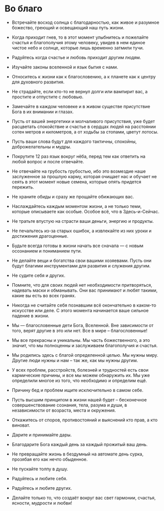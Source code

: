 # Во благо

* Встречайте восход солнца с благодарностью, как живое и разумное божество, греющий и освещающий наш путь жизни.

* Когда приходит гнев, то в этот момент улыбнитесь и пожелайте счастья и благополучия этому человеку, увидев в нем единое чистое небо и солнце, которые лишь временно затмили тучи.

* Радуйтесь когда счастье и любовь приходит другим людям.

* Изучайте законы вселенной и язык бытия с нами.

* Относитесь к жизни как к благословению, а к планете как к центру для духовного развития.

* Не страдайте, если кто-то не вернул долги или вампирит вас, а простите и отпустите с любовью.

* Замечайте в каждом человеке и в живом существе присутствие Бога в их внимании и глазах.

* Пусть от вашей энергетики и молчаливого присутствия, уже будет расцветать спокойствие и счастье в сердцах людей на расстоянии сотен метров и километров, а от ходьбы за стопами, цветут лотосы.

* Пусть ваши слова будут для каждого тактичны, спокойны, доброжелательны и мудры.

* Покрутите 12 раз язык вокруг нёба, перед тем как ответить на любой вопрос и после отвечайте.

* Не отвечайте на грубость грубостью, ибо это возмездие наше заслуженное за прошлую карму, которая очищает нас и обучает не сеять в этот момент новые семена, которые опять придется пережить.

* Не храните обиды и сразу же прощайте обижающих вас.

* Наслаждайтесь каждым моментом жизни, а не только теми, которые описываете как особые. Особое всё, что в Здесь-и-Сейчас.

* Не тратьте впустую на страсти ваши деньги, энергию и продукты.

* Не печальтесь из-за старых ошибок, а извлекайте из них уроки и достижения драгоценные.

* Будьте всегда готовы в жизни начать все сначала — с новым осознанием и пониманием пути.

* Не делайте вещи и богатства свои вашими хозяевами. Пусть они будут благими инструментами для развития и служения другим.

* Не судите себя и других.

* Помните, что для своих людей нет необходимости притворяться, надевать маски и обманывать. Они вас принимают и любят такими, какие вы есть во всех гранях.

* Никогда не считайте себя познавшим всё окончательно в каком-то искусстве или деле. С этого момента начинается ваше сильное падение в жизни.

* Мы — благословенные дети Бога, Вселенной. Вне зависимости от того, верят другие в это или нет. Все в мире – благословенные!

* Мы все прекрасны и уникальны.  Мы часть божественного, а это значит, что мы полноценны и заслуживаем благополучия и счастья.

* Мы родились здесь с благой определенной целью. Мы нужны миру. Другие люди нужны и нам – так же, как мы нужны другим.

* У всех проблем, расстройств, болезней и трудностей есть свои кармические причины, и все мы можем обнаружить их. Мы уже определили многое из того, что необходимо и определим ещё.

* Причину бед и проблем ищите исключительно в самом себе.

* Пусть высшим принципом в жизни нашей будет – бесконечное совершенствование сознания, тела, разума и души, в независимости от возраста, места и окружения.

* Откажитесь от споров, противостояний и выяснений кто прав, а кто виноват.

* Дарите и принимайте дары.

* Благодарите Бога каждый день за каждый прожитый ваш день.

* Не превращайте жизнь в бездумный на автомате день сурка, прозябая его как нечто обыденное.

* Не пускайте толпу в душу.

* Радуйтесь и любите себя.

* Радуйтесь и любите других.

* Делайте только то, что создаёт вокруг вас свет гармонии, счастья, ясности, мудрости и любви!
